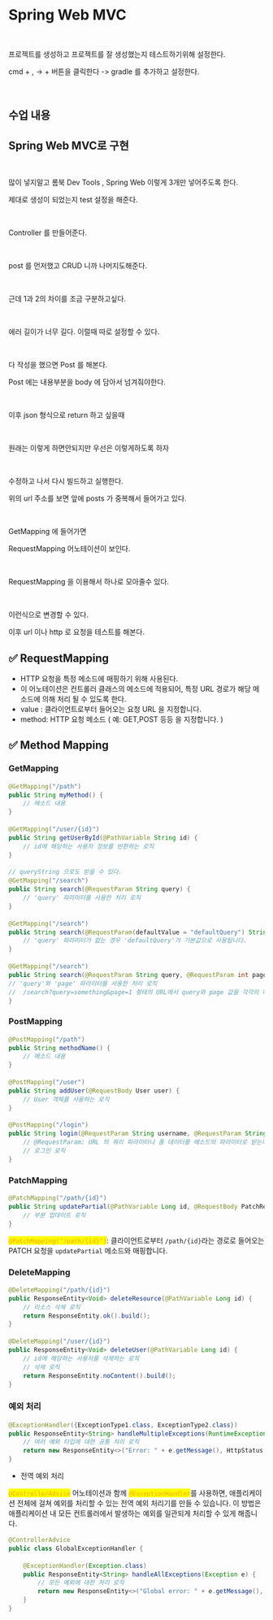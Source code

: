 # Spring Web MVC

<figure><img src="../.gitbook/assets/스크린샷 2023-12-05 오후 4.50.33.png" alt=""><figcaption></figcaption></figure>

프로젝트를 생성하고 프로젝트를 잘 생성했는지 테스트하기위해 설정한다.

cmd + , -> + 버튼을 클릭한다 -> gradle 를 추가하고 설정한다.

<figure><img src="../.gitbook/assets/스크린샷 2023-12-05 오후 4.52.43.png" alt=""><figcaption></figcaption></figure>



## 수업 내용

## Spring Web MVC로 구현

<figure><img src="https://slid-users-assets-v1-seoul.s3.ap-northeast-2.amazonaws.com/public/capture_images/f598ca893b8e4ebab5aa181708cc3124/31607771-a960-46fd-b350-c0135aefc9b4.png" alt=""><figcaption></figcaption></figure>

많이 넣지말고 롬북 Dev Tools , Spring Web 이렇게 3개만 넣어주도록 한다.

제대로 생성이 되었는지 test 설정을 해준다.

<figure><img src="https://slid-users-assets-v1-seoul.s3.ap-northeast-2.amazonaws.com/public/capture_images/f598ca893b8e4ebab5aa181708cc3124/1000473c-09ae-4282-97be-412c4e93ec2b.png" alt=""><figcaption></figcaption></figure>

Controller 를 만들어준다.

<figure><img src="https://slid-users-assets-v1-seoul.s3.ap-northeast-2.amazonaws.com/public/capture_images/f598ca893b8e4ebab5aa181708cc3124/c1e2e185-9665-4b43-bc90-f2bb99339a84.png" alt=""><figcaption></figcaption></figure>

post 를 먼저했고 CRUD 니까 나머지도해준다.

<figure><img src="https://slid-users-assets-v1-seoul.s3.ap-northeast-2.amazonaws.com/public/capture_images/f598ca893b8e4ebab5aa181708cc3124/272fb5f3-478c-480d-afc4-d816bfceab4a.png" alt=""><figcaption></figcaption></figure>

근데 1과 2의 차이를 조금 구분하고싶다.

<figure><img src="https://slid-users-assets-v1-seoul.s3.ap-northeast-2.amazonaws.com/public/capture_images/f598ca893b8e4ebab5aa181708cc3124/8f8f0c53-e831-4123-a76c-c329f6803c97.png" alt=""><figcaption></figcaption></figure>

에러 길이가 너무 길다. 이럴때 따로 설정할 수 있다.

<figure><img src="https://slid-users-assets-v1-seoul.s3.ap-northeast-2.amazonaws.com/public/capture_images/f598ca893b8e4ebab5aa181708cc3124/07cc6513-2f6d-44eb-bcdd-6f5e4d9eb716.png" alt=""><figcaption></figcaption></figure>

다 작성을 했으면 Post 를 해본다.

Post 에는 내용부분을 body 에 담아서 넘겨줘야한다.

<figure><img src="https://slid-users-assets-v1-seoul.s3.ap-northeast-2.amazonaws.com/public/capture_images/f598ca893b8e4ebab5aa181708cc3124/c056f819-22d4-4fb2-99ff-66897353389a.png" alt=""><figcaption></figcaption></figure>

이후 json 형식으로 return 하고 싶을때

<figure><img src="https://slid-users-assets-v1-seoul.s3.ap-northeast-2.amazonaws.com/public/capture_images/f598ca893b8e4ebab5aa181708cc3124/3ea5ca85-3c55-4618-a69e-935ff0a5961f.png" alt=""><figcaption></figcaption></figure>

원래는 이렇게 하면안되지만 우선은 이렇게하도록 하자

<figure><img src="https://slid-users-assets-v1-seoul.s3.ap-northeast-2.amazonaws.com/public/capture_images/f598ca893b8e4ebab5aa181708cc3124/1672571f-f9ed-4b47-8737-24bbcf4f795f.png" alt=""><figcaption></figcaption></figure>

수정하고 나서 다시 빌드하고 실행한다.

위의 url 주소를 보면 앞에 posts 가 중복해서 들어가고 있다.

<figure><img src="https://slid-users-assets-v1-seoul.s3.ap-northeast-2.amazonaws.com/public/capture_images/f598ca893b8e4ebab5aa181708cc3124/248d95d2-a2b1-4cef-bc84-596a7d1d1029.png" alt=""><figcaption></figcaption></figure>

GetMapping 에 들어가면

RequestMapping 어노테이션이 보인다.

<figure><img src="https://slid-users-assets-v1-seoul.s3.ap-northeast-2.amazonaws.com/public/capture_images/f598ca893b8e4ebab5aa181708cc3124/18a3425e-ec74-4cf1-bddd-1e1dff7ba7b0.png" alt=""><figcaption></figcaption></figure>

RequestMapping 을 이용해서 하나로 모아줄수 있다.

<figure><img src="https://slid-users-assets-v1-seoul.s3.ap-northeast-2.amazonaws.com/public/capture_images/f598ca893b8e4ebab5aa181708cc3124/3c1767c6-ecca-4dfe-a2d2-f78b23c323ea.png" alt=""><figcaption></figcaption></figure>

이런식으로 변경할 수 있다.

이후 url 이나 http 로 요청을 테스트를 해본다.



## ✅ RequestMapping

* HTTP 요청을 특정 메소드에 매핑하기 위해 사용된다.
* 이 어노테이션은 컨트롤러 클래스의 메소드에 적용되어, 특정 URL 경로가 해당 메소드에 의해 처리 될 수 있도록 한다.
* value : 클라이언트로부터 들어오는 요청 URL 을 지정합니다.
* method: HTTP 요청 메소드 ( 예: GET,POST 등등 을 지정합니다. )



## ✅ Method Mapping

### GetMapping

```java
@GetMapping("/path")
public String myMethod() {
    // 메소드 내용
}

@GetMapping("/user/{id}")
public String getUserById(@PathVariable String id) {
    // id에 해당하는 사용자 정보를 반환하는 로직
}

// queryString 으로도 받을 수 있다.
@GetMapping("/search")
public String search(@RequestParam String query) {
    // 'query' 파라미터를 사용한 처리 로직
}

@GetMapping("/search")
public String search(@RequestParam(defaultValue = "defaultQuery") String query) {
    // 'query' 파라미터가 없는 경우 'defaultQuery'가 기본값으로 사용됩니다.
}

@GetMapping("/search")
public String search(@RequestParam String query, @RequestParam int page) {
// 'query'와 'page' 파라미터를 사용한 처리 로직
//  /search?query=something&page=1 형태의 URL에서 query와 page 값을 각각의 메소드 파라미터로 전달합니다.
}

```

### PostMapping

```java
@PostMapping("/path")
public String methodName() {
    // 메소드 내용
}

@PostMapping("/user")
public String addUser(@RequestBody User user) {
    // User 객체를 사용하는 로직
}

@PostMapping("/login")
public String login(@RequestParam String username, @RequestParam String password) {
    // @RequestParam: URL 의 쿼리 파라미터나 폼 데이터를 메소드의 파라미터로 받는데 사용
    // 로그인 로직
}


```

### PatchMapping

```java
@PatchMapping("/path/{id}")
public String updatePartial(@PathVariable Long id, @RequestBody PatchRequest patchRequest) {
    // 부분 업데이트 로직
}

```

<mark style="color:orange;">`@PatchMapping("/path/{id}")`</mark>: 클라이언트로부터 `/path/{id}`라는 경로로 들어오는 PATCH 요청을 `updatePartial` 메소드와 매핑합니다.

### DeleteMapping

```java
@DeleteMapping("/path/{id}")
public ResponseEntity<Void> deleteResource(@PathVariable Long id) {
    // 리소스 삭제 로직
    return ResponseEntity.ok().build();
}

@DeleteMapping("/user/{id}")
public ResponseEntity<Void> deleteUser(@PathVariable Long id) {
    // id에 해당하는 사용자를 삭제하는 로직
    // 삭제 로직
    return ResponseEntity.noContent().build();
}


```

### 예외 처리&#x20;

```java
@ExceptionHandler({ExceptionType1.class, ExceptionType2.class})
public ResponseEntity<String> handleMultipleExceptions(RuntimeException e) {
    // 여러 예외 타입에 대한 공통 처리 로직
    return new ResponseEntity<>("Error: " + e.getMessage(), HttpStatus.INTERNAL_SERVER_ERROR);
}

```

* 전역 예외 처리

<mark style="color:orange;">`@ControllerAdvice`</mark> 어노테이션과 함께 <mark style="color:orange;">`@ExceptionHandler`</mark>를 사용하면, 애플리케이션 전체에 걸쳐 예외를 처리할 수 있는 전역 예외 처리기를 만들 수 있습니다. 이 방법은 애플리케이션 내 모든 컨트롤러에서 발생하는 예외를 일관되게 처리할 수 있게 해줍니다.

```java
@ControllerAdvice
public class GlobalExceptionHandler {

    @ExceptionHandler(Exception.class)
    public ResponseEntity<String> handleAllExceptions(Exception e) {
        // 모든 예외에 대한 처리 로직
        return new ResponseEntity<>("Global error: " + e.getMessage(), HttpStatus.INTERNAL_SERVER_ERROR);
    }
}

```



